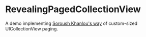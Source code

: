 # RevealingPagedCollectionView
A demo implementing [Soroush Khanlou's way](http://khanlou.com/2013/04/paging-a-overflowing-collection-view/) of custom-sized UICollectionView paging.
